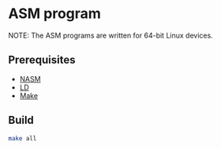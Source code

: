 # ASM program

NOTE: The ASM programs are written for 64-bit Linux devices.

## Prerequisites

- [NASM](https://www.nasm.us/)
- [LD](https://www.gnu.org/software/binutils/)
- [Make](https://www.gnu.org/software/make/)

## Build

```bash
make all
```